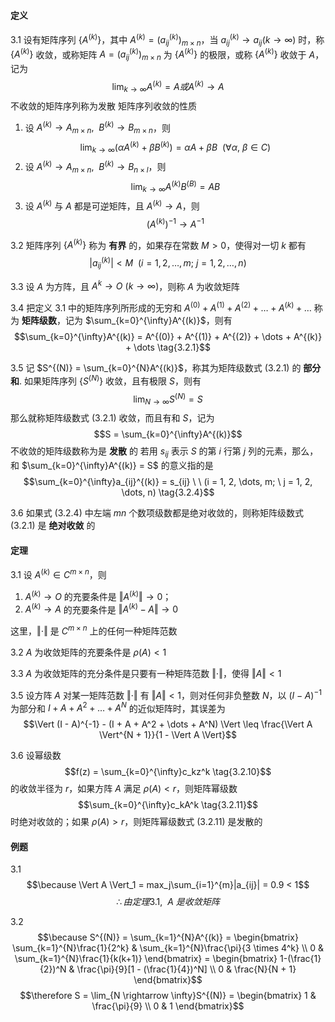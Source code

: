 #### 定义
3.1
设有矩阵序列 $\{A^{(k)}\}$，其中 $A^{(k)} = (a_{ij}^{(k)})_{m \times n}$，当 $a_{ij}^{(k)} \rightarrow a_{ij}(k \rightarrow \infty)$ 时，称 $\{A^{(k)}\}$ 收敛，或称矩阵 $A = (a_{ij}^{(k)})_{m \times n}$ 为 $\{A^{(k)}\}$ 的极限，或称 $\{A^{(k)}\}$ 收敛于 $A$，记为 $$\lim_{k \rightarrow \infty}A^{(k)} = A 或 A^{(k)} \rightarrow A$$ 不收敛的矩阵序列称为发散
矩阵序列收敛的性质
1. 设 $A^{(k)} \rightarrow A_{m \times n}, \ \ B^{(k)} \rightarrow B_{m \times n}$，则 $$\lim_{k \rightarrow \infty}(\alpha A^{(k)} + \beta B^{(k)}) = \alpha A + \beta B \ \ (\forall \alpha, \ \beta \in C) \tag{3.1.1}$$
2. 设 $A^{(k)} \rightarrow A_{m \times n}, \ \ B^{(k)} \rightarrow B_{n \times l}$，则 $$\lim_{k \rightarrow \infty} A^{(k)}B^{(B)} = AB \tag{3.1.2}$$
3. 设 $A^{(k)}$ 与 $A$ 都是可逆矩阵，且 $A^{(k)} \rightarrow A$，则 $$(A^{(k)})^{-1} \rightarrow A^{-1} \tag{3.1.3}$$

3.2
矩阵序列 $\{A^{(k)}\}$ 称为 $\textbf{有界}$ 的，如果存在常数 $M > 0$，使得对一切 $k$ 都有 $$|a_{ij}^{(k)}| < M \ \ (i = 1, 2, \dots, m; \ j = 1, 2, \dots, n)$$

3.3
设 $A$ 为方阵，且 $A^k \rightarrow O \ (k \rightarrow \infty)$，则称 $A$ 为收敛矩阵

3.4 
把定义 3.1 中的矩阵序列所形成的无穷和 $A^{(0)} + A^{(1)} + A^{(2)} + \dots + A^{(k)} + \dots$ 称为 $\textbf{矩阵级数}$，记为 $\sum_{k=0}^{\infty}A^{(k)}$，则有 $$\sum_{k=0}^{\infty}A^{(k)} = A^{(0)} + A^{(1)} + A^{(2)} + \dots + A^{(k)} + \dots \tag{3.2.1}$$

3.5
记 $S^{(N)} = \sum_{k=0}^{N}A^{(k)}$，称其为矩阵级数式 (3.2.1) 的 $\textbf{部分和}$. 如果矩阵序列 $\{S^{(N)}\}$ 收敛，且有极限 $S$，则有 $$\lim_{N \rightarrow \infty}S^{(N)} = S$$ 那么就称矩阵级数式 (3.2.1) 收敛，而且有和 $S$，记为 $$S = \sum_{k=0}^{\infty}A^{(k)}$$ 不收敛的矩阵级数称为是 $\textbf{发散}$ 的
若用 $s_{ij}$ 表示 $S$ 的第 $i$ 行第 $j$ 列的元素，那么，和 $\sum_{k=0}^{\infty}A^{(k)} = S$ 的意义指的是 $$\sum_{k=0}^{\infty}a_{ij}^{(k)} = s_{ij} \ \ (i = 1, 2, \dots, m; \ j = 1, 2, \dots, n) \tag{3.2.4}$$

3.6
如果式 (3.2.4) 中左端 $mn$ 个数项级数都是绝对收敛的，则称矩阵级数式 (3.2.1) 是 $\textbf{绝对收敛}$ 的

#### 定理
3.1 
设 $A^{(k)} \in C^{m \times n}$，则
1. $A^{(k)} \rightarrow O$ 的充要条件是 $\Vert A^{(k)} \Vert \rightarrow 0$；
2. $A^{(k)} \rightarrow A$ 的充要条件是 $\Vert A^{(k)} - A \Vert \rightarrow 0$

这里，$\Vert \cdot \Vert$ 是 $C^{m \times n}$ 上的任何一种矩阵范数

3.2
$A$ 为收敛矩阵的充要条件是 $\rho(A) < 1$

3.3
$A$ 为收敛矩阵的充分条件是只要有一种矩阵范数 $\Vert \cdot \Vert$，使得 $\Vert A \Vert < 1$

3.5
设方阵 $A$ 对某一矩阵范数 $\Vert \cdot \Vert$ 有 $\Vert A \Vert < 1$，则对任何非负整数 $N$，以 $(I - A)^{-1}$ 为部分和 $I + A + A^2 + \dots + A^N$ 的近似矩阵时，其误差为 $$\Vert (I - A)^{-1} - (I + A + A^2 + \dots + A^N) \Vert \leq \frac{\Vert A \Vert^{N + 1}}{1 - \Vert A \Vert}$$

3.6
设幂级数 $$f(z) = \sum_{k=0}^{\infty}c_kz^k \tag{3.2.10}$$ 的收敛半径为 $r$，如果方阵 $A$ 满足 $\rho(A) < r$，则矩阵幂级数 $$\sum_{k=0}^{\infty}c_kA^k \tag{3.2.11}$$ 时绝对收敛的；如果 $\rho(A) > r$，则矩阵幂级数式 (3.2.11) 是发散的

#### 例题
3.1
$$\because \Vert A \Vert_1 = max_j\sum_{i=1}^{m}|a_{ij}| = 0.9 < 1$$ $$\therefore 由定理3.1, \ \ A \ 是收敛矩阵$$

3.2
 $$\because S^{(N)} = \sum_{k=1}^{N}A^{(k)} = \begin{bmatrix}
    \sum_{k=1}^{N}\frac{1}{2^k} & \sum_{k=1}^{N}\frac{\pi}{3 \times 4^k} \\ 0 & \sum_{k=1}^{N}\frac{1}{k(k+1)}
 \end{bmatrix} = \begin{bmatrix}
    1-(\frac{1}{2})^N & \frac{\pi}{9}[1 - (\frac{1}{4})^N] \\ 0 & \frac{N}{N + 1}
 \end{bmatrix}$$ 
 $$\therefore S = \lim_{N \rightarrow \infty}S^{(N)} = \begin{bmatrix}
    1 & \frac{\pi}{9} \\ 0 & 1
 \end{bmatrix}$$
